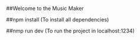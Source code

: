 ##Welcome to the Music Maker

##npm install (To install all dependencies)

##nmp run dev (To run the project in localhost:1234)
